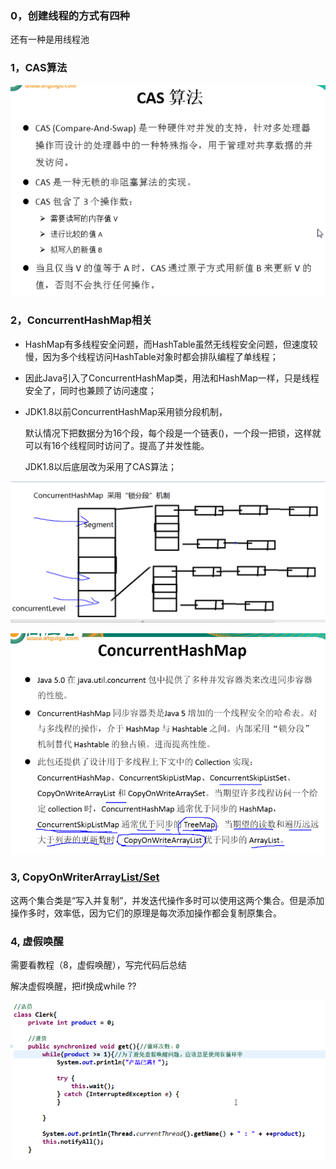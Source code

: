 ### 0，创建线程的方式有四种

还有一种是用线程池

### 1，CAS算法

![CAS算法](note_images/CAS算法.png)

### 2，ConcurrentHashMap相关

- HashMap有多线程安全问题，而HashTable虽然无线程安全问题，但速度较慢，因为多个线程访问HashTable对象时都会排队编程了单线程；

- 因此Java引入了ConcurrentHashMap类，用法和HashMap一样，只是线程安全了，同时也兼顾了访问速度；

- JDK1.8以前ConcurrentHashMap采用锁分段机制，

  默认情况下把数据分为16个段，每个段是一个链表()，一个段一把锁，这样就可以有16个线程同时访问了。提高了并发性能。

  JDK1.8以后底层改为采用了CAS算法；

![image-20211207205230231](note_images/image-20211207205230231.png)

![image-20211207205421529](note_images/image-20211207205421529.png)

### 3, CopyOnWriterArray<u>List/Set</u>	

这两个集合类是“写入并复制”，并发迭代操作多时可以使用这两个集合。但是添加操作多时，效率低，因为它们的原理是每次添加操作都会复制原集合。

### 4, 虚假唤醒

需要看教程（8，虚假唤醒），写完代码后总结

解决虚假唤醒，把if换成while ??

![image-20220126215319335](note_images/image-20220126215319335.png)